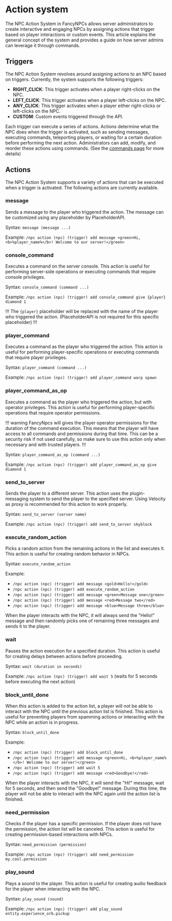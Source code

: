 # Action system

The NPC Action System in FancyNPCs allows server administrators to create interactive and engaging NPCs by assigning actions that trigger based on player interactions or custom events. 
This article explains the general concept of the system and provides a guide on how server admins can leverage it through commands.

## Triggers

The NPC Action System revolves around assigning actions to an NPC based on triggers. Currently, the system supports the following triggers:

- **RIGHT_CLICK**: This trigger activates when a player right-clicks on the NPC.
- **LEFT_CLICK**: This trigger activates when a player left-clicks on the NPC.
- **ANY_CLICK**: This trigger activates when a player either right-clicks or left-clicks on the NPC.
- **CUSTOM**: Custom events triggered through the API.

Each trigger can execute a series of actions. Actions determine what the NPC does when the trigger is activated, such as sending messages, executing commands, teleporting players, or waiting for a certain duration before performing the next action. 
Administrators can add, modify, and reorder these actions using commands. (See the [commands page](../commands/npc.md#manage-interactions) for more details)

## Actions

The NPC Action System supports a variety of actions that can be executed when a trigger is activated. The following actions are currently available.

### message

Sends a message to the player who triggered the action. The message can be customized using any placeholder by PlaceholderAPI.

Syntax: `message (message ...)`

Example: `/npc action (npc) (trigger) add message <green>Hi, <b>%player_name%</b>! Welcome to our server!</green>`

### console_command

Executes a command on the server console. This action is useful for performing server-side operations or executing commands that require console privileges.

Syntax: `console_command (command ...)`

Example: `/npc action (npc) (trigger) add console_command give {player} diamond 1`

!!!
The `{player}` placeholder will be replaced with the name of the player who triggered the action. (PlaceholderAPI is not required for this specific placeholder)
!!!

### player_command

Executes a command as the player who triggered the action. This action is useful for performing player-specific operations or executing commands that require player privileges.

Syntax: `player_command (command ...)`

Example: `/npc action (npc) (trigger) add player_command warp spawn`

### player_command_as_op

Executes a command as the player who triggered the action, but with operator privileges. This action is useful for performing player-specific operations that require operator permissions.

!!! warning
FancyNpcs will gives the player operator permissions for the duration of the command execution. This means that the player will have access to all commands and permissions during that time.
This can be a security risk if not used carefully, so make sure to use this action only when necessary and with trusted players.
!!!

Syntax: `player_command_as_op (command ...)`

Example: `/npc action (npc) (trigger) add player_command_as_op give diamond 1`


### send_to_server

Sends the player to a different server. This action uses the plugin-messaging system to send the player to the specified server. Using Velocity as proxy is recommended for this action to work properly.

Syntax: `send_to_server (server name)`

Example: `/npc action (npc) (trigger) add send_to_server skyblock`

### execute_random_action

Picks a random action from the remaining actions in the list and executes it. This action is useful for creating random behavior in NPCs.

Syntax: `execute_random_action`

Example:
- `/npc action (npc) (trigger) add message <gold>Hello!</gold>`
- `/npc action (npc) (trigger) add execute_random_action`
- `/npc action (npc) (trigger) add message <green>Message one</green>`
- `/npc action (npc) (trigger) add message <red>Message two</red>`
- `/npc action (npc) (trigger) add message <blue>Message three</blue>`

When the player interacts with the NPC, it will always send the "Hello!" message and then randomly picks one of remaining three messages and sends it to the player.

### wait

Pauses the action execution for a specified duration. This action is useful for creating delays between actions before proceeding.

Syntax: `wait (duration in seconds)`

Example: `/npc action (npc) (trigger) add wait 5` (waits for 5 seconds before executing the next action)

### block_until_done

When this action is added to the action list, a player will not be able to interact with the NPC until the previous action list is finished. This action is useful for preventing players from spamming actions or interacting with the NPC while an action is in progress.

Syntax: `block_until_done`

Example:
- `/npc action (npc) (trigger) add block_until_done`
- `/npc action (npc) (trigger) add message <green>Hi, <b>%player_name%</b>! Welcome to our server!</green>`
- `/npc action (npc) (trigger) add wait 5`
- `/npc action (npc) (trigger) add message <red>Goodbye!</red>`

When the player interacts with the NPC, it will send the "Hi!" message, wait for 5 seconds, and then send the "Goodbye!" message. During this time, the player will not be able to interact with the NPC again until the action list is finished.

### need_permission

Checks if the player has a specific permission. If the player does not have the permission, the action list will be canceled. This action is useful for creating permission-based interactions with NPCs.

Syntax: `need_permission (permission)`

Example: `/npc action (npc) (trigger) add need_permission my.cool.permission`

### play_sound

Plays a sound to the player. This action is useful for creating audio feedback for the player when interacting with the NPC.

Syntax: `play_sound (sound)`

Example: `/npc action (npc) (trigger) add play_sound entity.experience_orb.pickup`